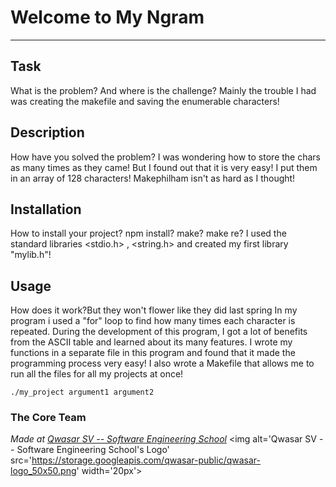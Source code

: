 # Welcome to My Ngram
***

## Task
What is the problem? And where is the challenge?
Mainly the trouble I had was creating the makefile and saving the enumerable characters!


## Description
How have you solved the problem?
I was wondering how to store the chars as many times as they came! 
But I found out that it is very easy! I put them in an array of 128 characters! 
Makephilham isn't as hard as I thought!


## Installation
How to install your project? npm install? make? make re?
I used the standard libraries <stdio.h> , <string.h> and created my first library "mylib.h"!


## Usage
How does it work?But they won't flower like they did last spring
In my program i used a "for" loop to find how many times each character is repeated. During the development of this program, I got a lot of benefits from the ASCII table and learned about its many features. I wrote my functions in a separate file in this 
program and found that it made the programming process very easy! I also wrote a Makefile that allows me to 
run all the files for all my projects at once!



```
./my_project argument1 argument2
```

### The Core Team


<span><i>Made at <a href='https://qwasar.io'>Qwasar SV -- Software Engineering School</a></i></span>
<span><img alt='Qwasar SV -- Software Engineering School's Logo' src='https://storage.googleapis.com/qwasar-public/qwasar-logo_50x50.png' width='20px'></span>
